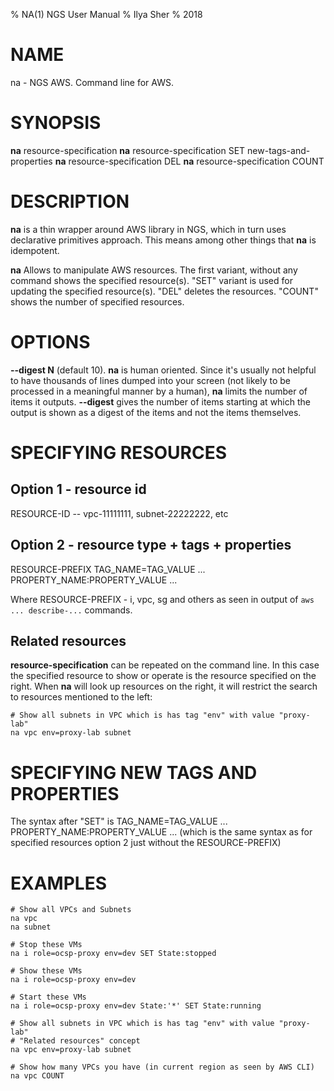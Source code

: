 % NA(1) NGS User Manual
% Ilya Sher
% 2018

# NAME

na - NGS AWS. Command line for AWS.

# SYNOPSIS

**na** resource-specification
**na** resource-specification SET new-tags-and-properties
**na** resource-specification DEL
**na** resource-specification COUNT

# DESCRIPTION

**na** is a thin wrapper around AWS library in NGS, which in turn uses declarative primitives approach. This means among other things that **na** is idempotent.

**na** Allows to manipulate AWS resources. The first variant, without any command shows the specified resource(s). "SET" variant is used for updating the specified resource(s). "DEL" deletes the resources. "COUNT" shows the number of specified resources.

# OPTIONS

**\-\-digest N** (default 10). **na** is human oriented. Since it's usually not helpful to have thousands of lines dumped into your screen (not likely to be processed in a meaningful manner by a human), **na** limits the number of items it outputs. **\-\-digest** gives the number of items starting at which the output is shown as a digest of the items and not the items themselves.

# SPECIFYING RESOURCES

## Option 1 - resource id

RESOURCE-ID -- vpc-11111111, subnet-22222222, etc

## Option 2 - resource type + tags + properties

RESOURCE-PREFIX TAG\_NAME=TAG\_VALUE ... PROPERTY\_NAME:PROPERTY\_VALUE ...

Where RESOURCE-PREFIX - i, vpc, sg and others as seen in output of `aws ... describe-...` commands.

## Related resources

**resource-specification** can be repeated on the command line. In this case the specified resource to show or operate is the resource specified on the right. When **na** will look up resources on the right, it will restrict the search to resources mentioned to the left:

	# Show all subnets in VPC which is has tag "env" with value "proxy-lab"
	na vpc env=proxy-lab subnet

# SPECIFYING NEW TAGS AND PROPERTIES

The syntax after "SET" is TAG\_NAME=TAG\_VALUE ... PROPERTY\_NAME:PROPERTY\_VALUE ... (which is the same syntax as for specified resources option 2 just without the RESOURCE-PREFIX)

# EXAMPLES

	# Show all VPCs and Subnets
	na vpc
	na subnet

	# Stop these VMs
	na i role=ocsp-proxy env=dev SET State:stopped

	# Show these VMs
	na i role=ocsp-proxy env=dev

	# Start these VMs
	na i role=ocsp-proxy env=dev State:'*' SET State:running

	# Show all subnets in VPC which is has tag "env" with value "proxy-lab"
	# "Related resources" concept
	na vpc env=proxy-lab subnet

	# Show how many VPCs you have (in current region as seen by AWS CLI)
	na vpc COUNT
